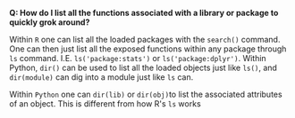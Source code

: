 **Q: How do I list all the functions associated with a library or package to quickly grok around?** 

Within `R` one can list all the loaded packages with the `search()` command. One can then just list all the exposed
functions within any package through `ls` command. I.E. `ls('package:stats')` or `ls('package:dplyr')`. Within Python, `dir()` can be used to list all the loaded objects just like `ls()`, and `dir(module)` can dig into a module just like `ls` can.

Within `Python` one can `dir(lib)` or `dir(obj)`to list the associated attributes of an object. This is different from how R's `ls` works

